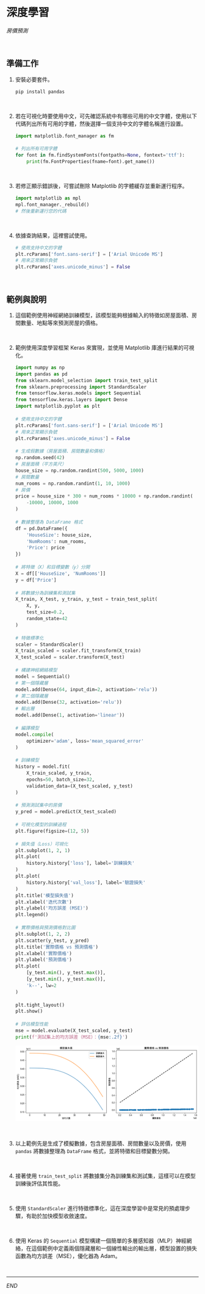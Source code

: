 # 深度學習

_房價預測_

<br>

## 準備工作

1. 安裝必要套件。

    ```bash
    pip install pandas
    ```

<br>

2. 若在可視化時要使用中文，可先確認系統中有哪些可用的中文字體，使用以下代碼列出所有可用的字體，然後選擇一個支持中文的字體名稱進行設置。

    ```python
    import matplotlib.font_manager as fm

    # 列出所有可用字體
    for font in fm.findSystemFonts(fontpaths=None, fontext='ttf'):
        print(fm.FontProperties(fname=font).get_name())
    ```

<br>

3. 若修正顯示錯誤後，可嘗試刪除 Matplotlib 的字體緩存並重新運行程序。

    ```python
    import matplotlib as mpl
    mpl.font_manager._rebuild()
    # 然後重新運行您的代碼
    ```

<br>

4. 依據查詢結果，這裡嘗試使用。

    ```python
    # 使用支持中文的字體
    plt.rcParams['font.sans-serif'] = ['Arial Unicode MS']
    # 用來正常顯示負號
    plt.rcParams['axes.unicode_minus'] = False
    ```

<br>

## 範例與說明

1. 這個範例使用神經網絡訓練模型，該模型能夠根據輸入的特徵如房屋面積、房間數量、地點等來預測房屋的價格。

<br>

2. 範例使用深度學習框架 Keras 來實現，並使用 Matplotlib 庫進行結果的可視化。

    ```python
    import numpy as np
    import pandas as pd
    from sklearn.model_selection import train_test_split
    from sklearn.preprocessing import StandardScaler
    from tensorflow.keras.models import Sequential
    from tensorflow.keras.layers import Dense
    import matplotlib.pyplot as plt

    # 使用支持中文的字體
    plt.rcParams['font.sans-serif'] = ['Arial Unicode MS']
    # 用來正常顯示負號
    plt.rcParams['axes.unicode_minus'] = False

    # 生成假數據（房屋面積、房間數量和價格）
    np.random.seed(42)
    # 房屋面積（平方英尺）
    house_size = np.random.randint(500, 5000, 1000)
    # 房間數量
    num_rooms = np.random.randint(1, 10, 1000)
    # 房價
    price = house_size * 300 + num_rooms * 10000 + np.random.randint(
        -10000, 10000, 1000
    )

    # 數據整理為 DataFrame 格式
    df = pd.DataFrame({
        'HouseSize': house_size,
        'NumRooms': num_rooms,
        'Price': price
    })

    # 將特徵（X）和目標變數（y）分開
    X = df[['HouseSize', 'NumRooms']]
    y = df['Price']

    # 將數據分為訓練集和測試集
    X_train, X_test, y_train, y_test = train_test_split(
        X, y,
        test_size=0.2,
        random_state=42
    )

    # 特徵標準化
    scaler = StandardScaler()
    X_train_scaled = scaler.fit_transform(X_train)
    X_test_scaled = scaler.transform(X_test)

    # 構建神經網絡模型
    model = Sequential()
    # 第一個隱藏層
    model.add(Dense(64, input_dim=2, activation='relu'))
    # 第二個隱藏層
    model.add(Dense(32, activation='relu'))
    # 輸出層
    model.add(Dense(1, activation='linear'))

    # 編譯模型
    model.compile(
        optimizer='adam', loss='mean_squared_error'
    )

    # 訓練模型
    history = model.fit(
        X_train_scaled, y_train,
        epochs=50, batch_size=32,
        validation_data=(X_test_scaled, y_test)
    )

    # 預測測試集中的房價
    y_pred = model.predict(X_test_scaled)

    # 可視化模型的訓練過程
    plt.figure(figsize=(12, 5))

    # 損失值（Loss）可視化
    plt.subplot(1, 2, 1)
    plt.plot(
        history.history['loss'], label='訓練損失'
    )
    plt.plot(
        history.history['val_loss'], label='驗證損失'
    )
    plt.title('模型損失值')
    plt.xlabel('迭代次數')
    plt.ylabel('均方誤差 (MSE)')
    plt.legend()

    # 實際價格與預測價格對比圖
    plt.subplot(1, 2, 2)
    plt.scatter(y_test, y_pred)
    plt.title('實際價格 vs 預測價格')
    plt.xlabel('實際價格')
    plt.ylabel('預測價格')
    plt.plot(
        [y_test.min(), y_test.max()],
        [y_test.min(), y_test.max()],
        'k--', lw=2
    )

    plt.tight_layout()
    plt.show()

    # 評估模型性能
    mse = model.evaluate(X_test_scaled, y_test)
    print(f'測試集上的均方誤差（MSE）：{mse:.2f}')
    ```

    ![](images/img_10.png)

<br>

3. 以上範例先是生成了模擬數據，包含房屋面積、房間數量以及房價，使用 `pandas` 將數據整理為 `DataFrame` 格式，並將特徵和目標變數分開。

<br>

4. 接著使用 `train_test_split` 將數據集分為訓練集和測試集，這樣可以在模型訓練後評估其性能。

<br>

5. 使用 `StandardScaler` 進行特徵標準化，這在深度學習中是常見的預處理步驟，有助於加快模型收斂速度。

<br>

6. 使用 Keras 的 `Sequential` 模型構建一個簡單的多層感知器（MLP）神經網絡，在這個範例中定義兩個隱藏層和一個線性輸出的輸出層，模型設置的損失函數為均方誤差（MSE），優化器為 Adam。

<br>

___

_END_
